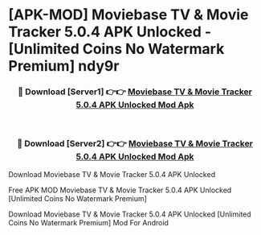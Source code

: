# [APK-MOD] Moviebase  TV & Movie Tracker 5.0.4 APK Unlocked - [Unlimited Coins No Watermark Premium] ndy9r



<div align="center">
<h3>🔴 Download [Server1] 👉👉 <a href="https://momento.my/?title=Moviebase__TV_&_Movie_Tracker_5.0.4_APK_Unlocked">Moviebase  TV & Movie Tracker 5.0.4 APK Unlocked Mod Apk</a></h3><br>

<h3>🔴 Download [Server2] 👉👉 <a href="https://momento.my/?title=Moviebase__TV_&_Movie_Tracker_5.0.4_APK_Unlocked">Moviebase  TV & Movie Tracker 5.0.4 APK Unlocked Mod Apk</a></h3>
</div>



Download Moviebase  TV & Movie Tracker 5.0.4 APK Unlocked 

Free APK MOD Moviebase  TV & Movie Tracker 5.0.4 APK Unlocked [Unlimited Coins No Watermark Premium]

Download Moviebase  TV & Movie Tracker 5.0.4 APK Unlocked [Unlimited Coins No Watermark Premium] Mod For Android
